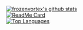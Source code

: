 [![frozenvortex's github stats](https://github-readme-stats.vercel.app/api?username=frozenvortex&theme=blueberry&custom_title=frozenvortex's%20Github%20status)](https://github.com/frozenvortex/)  
[![ReadMe Card](https://github-readme-stats.vercel.app/api/pin/?username=frozenvortex&repo=frozenvortex.github.io&theme=blueberry&show_owner=true)](https://github.com/frozenvortex/frozenvortex.github.io)    
[![Top Languages](https://github-readme-stats.vercel.app/api/top-langs/?username=frozenvortex&layout=compact&theme=blueberry)](https://github.com/frozenvortex)
